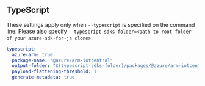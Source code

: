 ## TypeScript

These settings apply only when `--typescript` is specified on the command line.
Please also specify `--typescript-sdks-folder=<path to root folder of your azure-sdk-for-js clone>`.

``` yaml $(typescript)
typescript:
  azure-arm: true
  package-name: "@azure/arm-iotcentral"
  output-folder: "$(typescript-sdks-folder)/packages/@azure/arm-iotcentral"
  payload-flattening-threshold: 1
  generate-metadata: true
```
